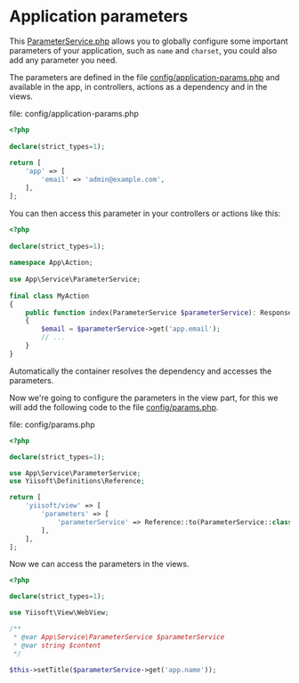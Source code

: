 # Application parameters

This [ParameterService.php](https://github.com/yii-tools/service/blob/main/src/ParameterService.php) allows you
to globally configure some important parameters of your application, such as `name` and `charset`, you could also add
any parameter you need.

The parameters are defined in the file [config/application-params.php](/config/application-params.php) and available in the app,
in controllers, actions as a dependency and in the views.

file: config/application-params.php
```php
<?php
    
declare(strict_types=1);
    
return [
    'app' => [
        'email' => 'admin@example.com',
    ],
];
```

You can then access this parameter in your controllers or actions like this:

```php
<?php
    
declare(strict_types=1);
    
namespace App\Action;
    
use App\Service\ParameterService;
    
final class MyAction
{
    public function index(ParameterService $parameterService): ResponseInterface
    {
        $email = $parameterService->get('app.email');
        // ...
    }
}
```

Automatically the container resolves the dependency and accesses the parameters.

Now we're going to configure the parameters in the view part, for this we will add the following code to the file
[config/params.php](/config/params.php).

file: config/params.php
```php
<?php

declare(strict_types=1);

use App\Service\ParameterService;
use Yiisoft\Definitions\Reference;

return [
    'yiisoft/view' => [
        'parameters' => [
            'parameterService' => Reference::to(ParameterService::class),
        ],
    ],
];
```

Now we can access the parameters in the views.

```php
<?php

declare(strict_types=1);

use Yiisoft\View\WebView;

/**
 * @var App\Service\ParameterService $parameterService
 * @var string $content
 */

$this->setTitle($parameterService->get('app.name'));
```

